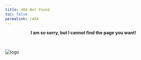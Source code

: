 ```yaml
---
title: 404 Not Found
toc: false
permalink: /404
---
```

<p style="text-align: center; height: 3.5em; font-weight: bold; ">I am so sorry, but I cannot find the page you want!</p>

![logo](https://raw.githubusercontent.com/Calvin-Xu/gaulbots-source/master/source/images/avatar.png)
